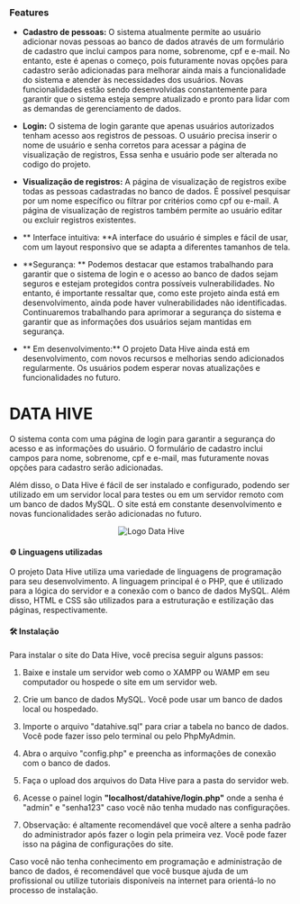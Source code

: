 ### Features

- **Cadastro de pessoas:** O sistema atualmente permite ao usuário adicionar novas pessoas ao banco de dados através de um formulário de cadastro que inclui campos para nome, sobrenome, cpf e e-mail. No entanto, este é apenas o começo, pois futuramente novas opções para cadastro serão adicionadas para melhorar ainda mais a funcionalidade do sistema e atender às necessidades dos usuários. Novas funcionalidades estão sendo desenvolvidas constantemente para garantir que o sistema esteja sempre atualizado e pronto para lidar com as demandas de gerenciamento de dados.

- **Login:** O sistema de login garante que apenas usuários autorizados tenham acesso aos registros de pessoas. O usuário precisa inserir o nome de usuário e senha corretos para acessar a página de visualização de registros, Essa senha e usuário pode ser alterada no codigo do projeto.

- **Visualização de registros:** A página de visualização de registros exibe todas as pessoas cadastradas no banco de dados. É possível pesquisar por um nome específico ou filtrar por critérios como cpf ou e-mail. A página de visualização de registros também permite ao usuário editar ou excluir registros existentes.

- ** Interface intuitiva: **A interface do usuário é simples e fácil de usar, com um layout responsivo que se adapta a diferentes tamanhos de tela.

- **Segurança: ** Podemos destacar que estamos trabalhando para garantir que o sistema de login e o acesso ao banco de dados sejam seguros e estejam protegidos contra possíveis vulnerabilidades. No entanto, é importante ressaltar que, como este projeto ainda está em desenvolvimento, ainda pode haver vulnerabilidades não identificadas. Continuaremos trabalhando para aprimorar a segurança do sistema e garantir que as informações dos usuários sejam mantidas em segurança.

- ** Em desenvolvimento:** O projeto Data Hive ainda está em desenvolvimento, com novos recursos e melhorias sendo adicionados regularmente. Os usuários podem esperar novas atualizações e funcionalidades no futuro.

# DATA HIVE
O sistema conta com uma página de login para garantir a segurança do acesso e as informações do usuário. O formulário de cadastro inclui campos para nome, sobrenome, cpf e e-mail, mas futuramente novas opções para cadastro serão adicionadas.

Além disso, o Data Hive é fácil de ser instalado e configurado, podendo ser utilizado em um servidor local para testes ou em um servidor remoto com um banco de dados MySQL. O site está em constante desenvolvimento e novas funcionalidades serão adicionadas no futuro.

<p align="center">
  <img src="https://media.discordapp.net/attachments/1061847681531646042/1091057066715648101/image.png?width=1440&height=71" alt="Logo Data Hive">
</p>

#### ⚙️ Linguagens utilizadas 

O projeto Data Hive utiliza uma variedade de linguagens de programação para seu desenvolvimento. A linguagem principal é o PHP, que é utilizado para a lógica do servidor e a conexão com o banco de dados MySQL. Além disso, HTML e CSS são utilizados para a estruturação e estilização das páginas, respectivamente.

#### 🛠️ Instalação 
Para instalar o site do Data Hive, você precisa seguir alguns passos:

1. Baixe e instale um servidor web como o XAMPP ou WAMP em seu computador ou hospede o site em um servidor web.

1. Crie um banco de dados MySQL. Você pode usar um banco de dados local ou hospedado.

1. Importe o arquivo "datahive.sql" para criar a tabela no banco de dados. Você pode fazer isso pelo terminal ou pelo PhpMyAdmin.

1. Abra o arquivo "config.php" e preencha as informações de conexão com o banco de dados.

1. Faça o upload dos arquivos do Data Hive para a pasta do servidor web.

1. Acesse o painel login **"localhost/datahive/login.php"**  onde a senha é "admin" e "senha123" caso você não tenha mudado nas configurações.

1. Observação: é altamente recomendável que você altere a senha padrão do administrador após fazer o login pela primeira vez. Você pode fazer isso na página de configurações do site.

Caso você não tenha conhecimento em programação e administração de banco de dados, é recomendável que você busque ajuda de um profissional ou utilize tutoriais disponíveis na internet para orientá-lo no processo de instalação.




